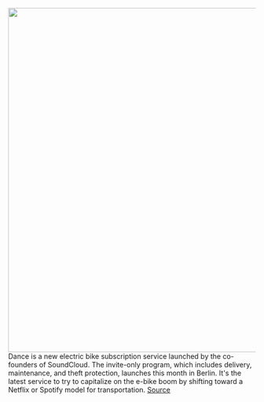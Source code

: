 <img src='https://cdn.vox-cdn.com/thumbor/9_-Cre2aCbj61Wxe7xfTseqZEnU=/0x0:5815x3869/1200x800/filters:focal(2443x1470:3373x2400)/cdn.vox-cdn.com/uploads/chorus_image/image/67087206/Founder_team_02.0.jpg' width='700px' /><br/>
Dance is a new electric bike subscription service launched by the co-founders of SoundCloud. The invite-only program, which includes delivery, maintenance, and theft protection, launches this month in Berlin. It's the latest service to try to capitalize on the e-bike boom by shifting toward a Netflix or Spotify model for transportation.
<a href='https://www.theverge.com/2020/7/21/21332640/dance-ebike-subscription-berlin-soundcloud-price'> Source <a/>